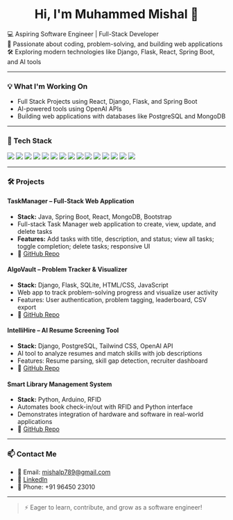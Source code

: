<h1 align="center">Hi, I'm Muhammed Mishal 👋</h1>

💻 Aspiring Software Engineer | Full-Stack Developer  
🌱 Passionate about coding, problem-solving, and building web applications  
🛠️ Exploring modern technologies like Django, Flask, React, Spring Boot, and AI tools  

---

### 💡 What I'm Working On

- Full Stack Projects using React, Django, Flask, and Spring Boot  
- AI-powered tools using OpenAI APIs  
- Building web applications with databases like PostgreSQL and MongoDB  

---

### 🚀 Tech Stack
<p>
  <img src="https://img.shields.io/badge/Python-3776AB?style=flat-square&logo=python&logoColor=white" />
  <img src="https://img.shields.io/badge/Java-007396?style=flat-square&logo=java&logoColor=white" />
  <img src="https://img.shields.io/badge/C-00599C?style=flat-square&logo=c&logoColor=white" />
  <img src="https://img.shields.io/badge/C++-00599C?style=flat-square&logo=c%2B%2B&logoColor=white" />
  <img src="https://img.shields.io/badge/JavaScript-F7DF1E?style=flat-square&logo=javascript&logoColor=black" />
  <img src="https://img.shields.io/badge/HTML5-E34F26?style=flat-square&logo=html5&logoColor=white" />
  <img src="https://img.shields.io/badge/CSS3-1572B6?style=flat-square&logo=css3&logoColor=white" />
  <img src="https://img.shields.io/badge/Bootstrap-7952B3?style=flat-square&logo=bootstrap&logoColor=white" />
  <img src="https://img.shields.io/badge/React-61DAFB?style=flat-square&logo=react&logoColor=black" />
  <img src="https://img.shields.io/badge/Django-092E20?style=flat-square&logo=django&logoColor=white" />
  <img src="https://img.shields.io/badge/Flask-000000?style=flat-square&logo=flask&logoColor=white" />
  <img src="https://img.shields.io/badge/Spring_Boot-6DB33F?style=flat-square&logo=spring&logoColor=white" />
  <img src="https://img.shields.io/badge/Git-F05032?style=flat-square&logo=git&logoColor=white" />
  <img src="https://img.shields.io/badge/PostgreSQL-316192?style=flat-square&logo=postgresql&logoColor=white" />
  <img src="https://img.shields.io/badge/MongoDB-47A248?style=flat-square&logo=mongodb&logoColor=white" />
</p>


---

### 🛠️ Projects

#### **TaskManager – Full-Stack Web Application**
- **Stack:** Java, Spring Boot, React, MongoDB, Bootstrap  
- Full-stack Task Manager web application to create, view, update, and delete tasks  
- **Features:** Add tasks with title, description, and status; view all tasks; toggle completion; delete tasks; responsive UI  
- 🔗 [GitHub Repo](https://github.com/mishalp789/taskmanager)  

#### **AlgoVault – Problem Tracker & Visualizer**
- **Stack:** Django, Flask, SQLite, HTML/CSS, JavaScript  
- Web app to track problem-solving progress and visualize user activity  
- Features: User authentication, problem tagging, leaderboard, CSV export  
- 🔗 [GitHub Repo](https://github.com/mishalp789/algo-vault)  

#### **IntelliHire – AI Resume Screening Tool**
- **Stack:** Django, PostgreSQL, Tailwind CSS, OpenAI API  
- AI tool to analyze resumes and match skills with job descriptions  
- Features: Resume parsing, skill gap detection, recruiter dashboard  
- 🔗 [GitHub Repo](https://github.com/mishalp789/intellihire-ai)  

#### **Smart Library Management System**
- **Stack:** Python, Arduino, RFID  
- Automates book check-in/out with RFID and Python interface  
- Demonstrates integration of hardware and software in real-world applications  
- 🔗 [GitHub Repo](https://github.com/mishalp789/smart-library-rfid)  

---

### 📫 Contact Me
- 📧 Email: [mishalp789@gmail.com](mailto:mishalp789@gmail.com)  
- 🔗 [LinkedIn](https://www.linkedin.com/in/muhammed-mishal/)  
- 📱 Phone: +91 96450 23010  

---

> ⚡ Eager to learn, contribute, and grow as a software engineer!
